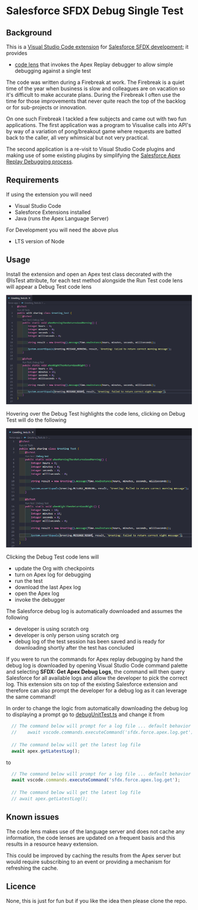 Salesforce SFDX Debug Single Test
=========================

## Background

This is a [Visual Studio Code extension](https://code.visualstudio.com/docs/introvideos/extend) for [Salesforce SFDX development](https://developer.salesforce.com/docs/atlas.en-us.sfdx_dev.meta/sfdx_dev/sfdx_dev_intro.htm); it provides 
- [code lens](https://vscode.rocks/codelens/) that invokes the Apex Replay debugger to allow simple debugging against a single test

The code was written during a Firebreak at work. The Firebreak is a quiet time of the year when business is slow and colleagues are on vacation so it's difficult to make accurate plans. During the Firebreak I often use the time for those improvements that never quite reach the top of the backlog or for sub-projects or innovation.

On one such Firebreak I tackled a few subjects and came out with two fun applications. The first application was a program to Visualise calls into API's by way of a variation of pong/breakout game where requests are batted back to the caller, all very whimsical but not very practical.

The second application is a re-visit to Visual Studio Code plugins and making use of some existing plugins by simplifying the [Salesforce Apex Replay Debugging process](https://salesforcedx-vscode.netlify.app/tools/vscode/en/apex/replay-debugger/). 

## Requirements

If using the extension you will need
- Visual Studio Code
- Salesforce Extensions installed
- Java (runs the Apex Language Server)

For Development you will need the above plus
- LTS version of Node

## Usage

Install the extension and open an Apex test class decorated with the @IsTest attribute, for each test method alongside the Run Test code lens will appear a Debug Test code lens

![Debug Test code lens](.images/debug-code-lens.png)

Hovering over the Debug Test highlights the code lens, clicking on Debug Test will do the following

![Debug Test code lens hover](.images/debug-code-lens-hover.png)

Clicking the Debug Test code lens will
- update the Org with checkpoints
- turn on Apex log for debugging
- run the test
- download the last Apex log
- open the Apex log
- invoke the debugger

The Salesforce debug log is automatically downloaded and assumes the following
- developer is using scratch org
- developer is only person using scratch org
- debug log of the test session has been saved and is ready for downloading shortly after the test has concluded

If you were to run the commands for Apex replay debugging by hand the debug log is downloaded by opening Visual Studio Code command palette and selecting **SFDX: Get Apex Debug Logs**, the command will then query Salesforce for all available logs and allow the developer to pick the correct log. This extension sits on top of the existing Salesforce extension and therefore can also prompt the developer for a debug log as it can leverage the same command!

In order to change the logic from automatically downloading the debug log to displaying a prompt go to [debugUnitTest.ts](src/commands/debugUnitTest.ts) and change it from
```typescript
  // The command below will prompt for a log file ... default behavior
  //    await vscode.commands.executeCommand('sfdx.force.apex.log.get');

  // The command below will get the latest log file
  await apex.getLatestLog();
```

to

```typescript
  // The command below will prompt for a log file ... default behavior
  await vscode.commands.executeCommand('sfdx.force.apex.log.get');

  // The command below will get the latest log file
  // await apex.getLatestLog();
```

## Known issues

The code lens makes use of the language server and does not cache any information, the code lenses are updated on a frequent basis and this results in a resource heavy extension.

This could be improved by caching the results from the Apex server but would require subscribing to an event or providing a mechanism for refreshing the cache.

## Licence

None, this is just for fun but if you like the idea then please clone the repo.